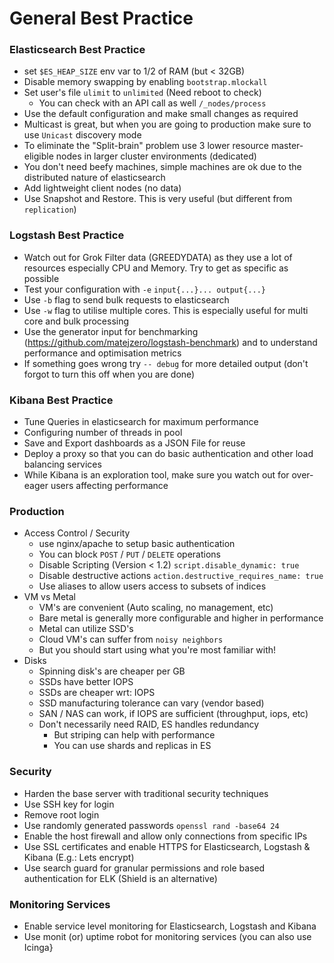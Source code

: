 # General Best Practice

### Elasticsearch Best Practice

- set `$ES_HEAP_SIZE` env var to 1/2 of RAM (but < 32GB)
- Disable memory swapping by enabling `bootstrap.mlockall`
- Set user's file `ulimit` to `unlimited` (Need reboot to check)
	- You can check with an API call as well `/_nodes/process`
- Use the default configuration and make small changes as required
- Multicast is great, but when you are going to production make sure to use `Unicast` discovery mode
- To eliminate the "Split-brain" problem use 3 lower resource master-eligible nodes in larger cluster environments (dedicated)
- You don't need beefy machines, simple machines are ok due to the distributed nature of elasticsearch
- Add lightweight client nodes (no data)
- Use Snapshot and Restore. This is very useful (but different from `replication`)

### Logstash Best Practice

- Watch out for Grok Filter data (GREEDYDATA) as they use a lot of resources especially CPU and Memory. Try to get as specific as possible
- Test your configuration with `-e` `input{...}... output{...}`
- Use `-b` flag to send bulk requests to elasticsearch
- Use `-w` flag to utilise multiple cores. This is especially useful for multi core and bulk processing
- Use the generator input for benchmarking (https://github.com/matejzero/logstash-benchmark) and to understand performance and optimisation metrics
- If something goes wrong try `-- debug` for more detailed output (don't forgot to turn this off when you are done)

### Kibana Best Practice

- Tune Queries in elasticsearch for maximum performance
- Configuring number of threads in pool
- Save and Export dashboards as a JSON File for reuse
- Deploy a proxy so that you can do basic authentication and other load balancing services
- While Kibana is an exploration tool, make sure you watch out for over-eager users affecting performance

### Production 

- Access Control / Security
	- use nginx/apache to setup basic authentication
	- You can block `POST` /  `PUT` / `DELETE` operations
	- Disable Scripting (Version < 1.2)
	`script.disable_dynamic: true`
	- Disable destructive actions
	`action.destructive_requires_name: true`
	- Use aliases to allow users access to subsets of indices
- VM vs Metal
	- VM's are convenient (Auto scaling, no management, etc)
	- Bare metal is generally more configurable and higher in performance
	- Metal can utilize SSD's
	- Cloud VM's can suffer from `noisy neighbors` 
	- But you should start using what you're most familiar with!
- Disks
	- Spinning disk's are cheaper per GB
	- SSDs have better IOPS
	- SSDs are cheaper wrt: IOPS
	- SSD manufacturing tolerance can vary (vendor based)
	- SAN / NAS can work, if IOPS are sufficient (throughput, iops, etc)
	- Don't necessarily need RAID, ES handles redundancy
		- But striping can help with performance
		- You can use shards and replicas in ES

### Security 

- Harden the base server with traditional security techniques
- Use SSH key for login 
- Remove root login
- Use randomly generated passwords `openssl rand -base64 24`
- Enable the host firewall and allow only connections from specific IPs
- Use SSL certificates and enable HTTPS for Elasticsearch, Logstash & Kibana (E.g.: Lets encrypt)
- Use search guard for granular permissions and role based authentication for ELK (Shield is an alternative)

### Monitoring Services

- Enable service level monitoring for Elasticsearch, Logstash and Kibana 
- Use monit (or) uptime robot for monitoring services (you can also use Icinga}

